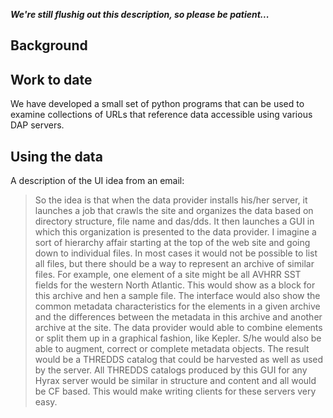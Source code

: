 ***We're still flushig out this description, so please be patient...***

## Background

## Work to date

We have developed a small set of python programs that can be used to
examine collections of URLs that reference data accessible using various
DAP servers.

## Using the data

A description of the UI idea from an email:

> So the idea is that when the data provider installs his/her server, it
> launches a job that crawls the site and organizes the data based on
> directory structure, file name and das/dds. It then launches a GUI in
> which this organization is presented to the data provider. I imagine a
> sort of hierarchy affair starting at the top of the web site and going
> down to individual files. In most cases it would not be possible to
> list all files, but there should be a way to represent an archive of
> similar files. For example, one element of a site might be all AVHRR
> SST fields for the western North Atlantic. This would show as a block
> for this archive and hen a sample file. The interface would also show
> the common metadata characteristics for the elements in a given
> archive and the differences between the metadata in this archive and
> another archive at the site. The data provider would able to combine
> elements or split them up in a graphical fashion, like Kepler. S/he
> would also be able to augment, correct or complete metadata objects.
> The result would be a THREDDS catalog that could be harvested as well
> as used by the server. All THREDDS catalogs produced by this GUI for
> any Hyrax server would be similar in structure and content and all
> would be CF based. This would make writing clients for these servers
> very easy.